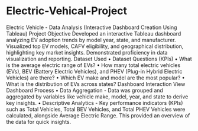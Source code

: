 # Electric-Vehical-Project
Electric Vehicle - Data Analysis (Interactive Dashboard Creation Using Tableau)
Project Objective
Developed an interactive Tableau dashboard analyzing EV adoption trends by model year, state, and manufacturer. Visualized top EV models, CAFV eligibility, and geographical distribution, highlighting key market insights. Demonstrated proficiency in data visualization and reporting.
Dataset Used
•	Dataset
Questions (KPIs)
•	What is the average electric range of EVs?
•	How many total electric vehicles (EVs), BEV (Battery Electric Vehicles), and PHEV (Plug-in Hybrid Electric Vehicles) are there?
•	Which EV make and model are the most popular?
•	What is the distribution of EVs across states?
Dashboard Interaction View Dashboard
Process
•	Data Aggregation - Data was grouped and aggregated by variables like vehicle make, model, year, and state to derive key insights.
•	Descriptive Analytics - Key performance indicators (KPIs) such as Total Vehicles, Total BEV Vehicles, and Total PHEV Vehicles were calculated, alongside Average Electric Range. This provided an overview of the data for quick insights.
